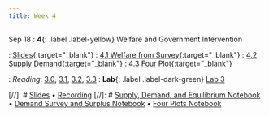 ```yaml
---
title: Week 4
---
```


Sep 18
: **4**{: .label .label-yellow} Welfare and Government Intervention

: [Slides](https://docs.google.com/presentation/d/19uoKjfCjPAaKO0CG9DowjBGGHPDV9Lu82C5ZBngRSDU/edit?usp=sharing){:target="_blank"} 
: [4.1 Welfare from Survey](https://datahub.berkeley.edu/hub/user-redirect/git-pull?repo=https%3A%2F%2Fgithub.com%2Fdata-88e%2Ffa24-materials&branch=main&urlpath=tree%2Ffa24-materials%2Flec%2Flec04%2Flec04-CSfromSurvey-closed.ipynb){:target="_blank"}
: [4.2 Supply Demand](https://datahub.berkeley.edu/hub/user-redirect/git-pull?repo=https%3A%2F%2Fgithub.com%2Fdata-88e%2Ffa24-materials&branch=main&urlpath=tree%2Ffa24-materials%2Flec%2Flec04%2Flec04-Supply-Demand-closed.ipynb){:target="_blank"}
: [4.3 Four Plot](https://datahub.berkeley.edu/hub/user-redirect/git-pull?repo=https%3A%2F%2Fgithub.com%2Fdata-88e%2Ffa24-materials&branch=main&urlpath=tree%2Ffa24-materials%2Flec%2Flec04%2Flec04-four-plot-24.ipynb){:target="_blank"}




: *Reading*: [3.0](https://data-88e.github.io/textbook/content/03-public/index.html), [3.1](https://data-88e.github.io/textbook/content/03-public/taxes-subsidies.html), [3.2](https://data-88e.github.io/textbook/content/03-public/surplus.html), [3.3](https://data-88e.github.io/textbook/content/03-public/govt-intervention.html)
: **Lab**{: .label .label-dark-green} [Lab 3](https://datahub.berkeley.edu/hub/user-redirect/git-pull?repo=https%3A%2F%2Fgithub.com%2Fdata-88e%2Ffa24-materials&branch=main&urlpath=tree%2Ffa24-materials%2Flab%2Flab03%2Flab03.ipynb)

[//]: # [Slides]() &#8226; [Recording]()
[//]: # [Supply, Demand, and Equilibrium Notebook]() &#8226; [Demand Survey and Surplus Notebook]() &#8226; [Four Plots Notebook]()
